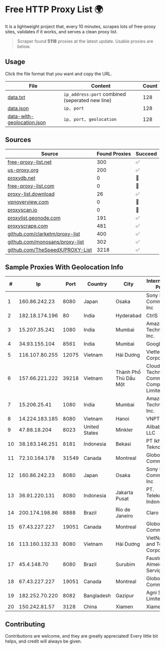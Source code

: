 
# Free HTTP Proxy List 🌍

It is a lightweight project that, every 10 minutes, scrapes lots of free-proxy sites, validates if it works, and serves a clean proxy list.


> Scraper found **5118** proxies at the latest update. Usable proxies are below.

## Usage

Click the file format that you want and copy the URL.


|File|Content|Count|
|----|-------|-----|
|[data.txt](https://raw.githubusercontent.com/themiralay/Proxy-List-World/master/data.txt)|`ip_address:port` combined (seperated new line)|128|
|[data.json](https://raw.githubusercontent.com/themiralay/Proxy-List-World/master/data.json)|`ip, port`|128|
|[data-with-geolocation.json](https://raw.githubusercontent.com/themiralay/Proxy-List-World/master/data-with-geolocation.json)|`ip, port, geolocation`|128|

## Sources

|Source|Found Proxies|Succeed|
|------|-------------|-------|
|[free-proxy-list.net](https://free-proxy-list.net)|300|✅|
|[us-proxy.org](https://www.us-proxy.org)|200|✅|
|[proxydb.net](http://proxydb.net)|0|🚫|
|[free-proxy-list.com](https://free-proxy-list.com/?page=&port=&type%5B%5D=http&type%5B%5D=https&up_time=0&search=Search)|0|🚫|
|[proxy-list.download](https://www.proxy-list.download/HTTP)|26|✅|
|[vpnoverview.com](https://vpnoverview.com/privacy/anonymous-browsing/free-proxy-servers)|0|🚫|
|[proxyscan.io](https://www.proxyscan.io)|0|🚫|
|[proxylist.geonode.com](https://proxylist.geonode.com/api/proxy-list?limit=300&page=1&sort_by=lastChecked&sort_type=desc&protocols=http,https)|191|✅|
|[proxyscrape.com](https://api.proxyscrape.com/v2/?request=displayproxies&protocol=http&timeout=10000&country=all&ssl=all&anonymity=all)|481|✅|
|[github.com/clarketm/proxy-list](https://raw.githubusercontent.com/clarketm/proxy-list/master/proxy-list-raw.txt)|400|✅|
|[github.com/monosans/proxy-list](https://raw.githubusercontent.com/monosans/proxy-list/main/proxies/http.txt)|302|✅|
|[github.com/TheSpeedX/PROXY-List](https://raw.githubusercontent.com/TheSpeedX/PROXY-List/master/http.txt)|3218|✅|


## Sample Proxies With Geolocation Info

|#|Ip|Port|Country|City|Internet Service Provider|
|-|--|----|-------|----|-------------------------|
|1|160.86.242.23|8080|Japan|Osaka|Sony Network Communications Inc|
|2|182.18.174.196|80|India|Hyderabad|CtrlS|
|3|15.207.35.241|1080|India|Mumbai|Amazon Technologies Inc.|
|4|34.93.155.104|8561|India|Mumbai|Google LLC|
|5|116.107.80.255|12075|Vietnam|Hải Dương|Viettel Corporation|
|6|157.66.221.222|39218|Vietnam|Thành Phố Thủ Dầu Một|Cloud Data Technology and Communication Company Limited|
|7|15.206.25.41|1080|India|Mumbai|Amazon Technologies Inc.|
|8|14.224.183.185|8080|Vietnam|Hanoi|VNPT|
|9|47.88.18.204|8023|United States|Minkler|Alibaba.com LLC|
|10|38.183.146.251|8181|Indonesia|Bekasi|PT Ikhlas Cipta Teknologi|
|11|72.10.164.178|31549|Canada|Montreal|GloboTech Communications|
|12|160.86.242.23|8080|Japan|Osaka|Sony Network Communications Inc|
|13|36.91.220.131|8080|Indonesia|Jakarta Pusat|PT. Telekomunikasi Indonesia|
|14|200.174.198.86|8888|Brazil|Rio de Janeiro|Claro S.A|
|15|67.43.227.227|19051|Canada|Montreal|GloboTech Communications|
|16|113.160.132.33|8080|Vietnam|Hải Dương|VietNam Post and Telecom Corporation|
|17|45.4.148.70|8080|Brazil|Surubim|Fausto Silva de Almeida Serviços - ME|
|18|67.43.227.227|19051|Canada|Montreal|GloboTech Communications|
|19|182.252.70.220|8082|Bangladesh|Gazipur|Agni Systems Limited|
|20|150.242.81.57|3128|China|Xiamen|Xiamen|



## Contributing

Contributions are welcome, and they are greatly appreciated! Every
little bit helps, and credit will always be given.

